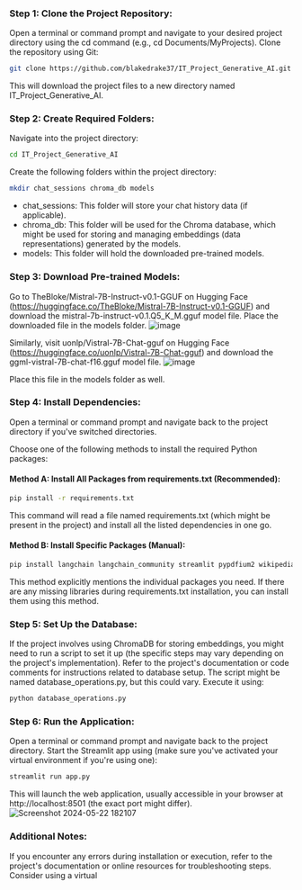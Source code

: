 ### Step 1: Clone the Project Repository:
Open a terminal or command prompt and navigate to your desired project directory using the cd command (e.g., cd Documents/MyProjects).
Clone the repository using Git:
```bash
git clone https://github.com/blakedrake37/IT_Project_Generative_AI.git
```
This will download the project files to a new directory named IT_Project_Generative_AI.

### Step 2: Create Required Folders:

Navigate into the project directory:
```bash
cd IT_Project_Generative_AI
```
Create the following folders within the project directory:
```bash
mkdir chat_sessions chroma_db models
```
- chat_sessions: This folder will store your chat history data (if applicable).
- chroma_db: This folder will be used for the Chroma database, which might be used for storing and managing embeddings (data representations) generated by the models.
- models: This folder will hold the downloaded pre-trained models.

### Step 3: Download Pre-trained Models:

Go to TheBloke/Mistral-7B-Instruct-v0.1-GGUF on Hugging Face (https://huggingface.co/TheBloke/Mistral-7B-Instruct-v0.1-GGUF) and download the mistral-7b-instruct-v0.1.Q5_K_M.gguf model file.
Place the downloaded file in the models folder.
![image](https://github.com/blakedrake37/IT_Project_Generative_AI/assets/142980009/2122e870-13f6-41bd-b9ec-f122a50c9284)


Similarly, visit uonlp/Vistral-7B-Chat-gguf on Hugging Face (https://huggingface.co/uonlp/Vistral-7B-Chat-gguf) and download the ggml-vistral-7B-chat-f16.gguf model file.
![image](https://github.com/blakedrake37/IT_Project_Generative_AI/assets/142980009/4ace412f-367e-4f1e-994a-492369de5874)


Place this file in the models folder as well.

### Step 4: Install Dependencies:
Open a terminal or command prompt and navigate back to the project directory if you've switched directories.

Choose one of the following methods to install the required Python packages:

#### Method A: Install All Packages from requirements.txt (Recommended):
```bash
pip install -r requirements.txt
```
This command will read a file named requirements.txt (which might be present in the project) and install all the listed dependencies in one go.

#### Method B: Install Specific Packages (Manual):
```bash
pip install langchain langchain_community streamlit pypdfium2 wikipedia youtube-search chromadb
```
This method explicitly mentions the individual packages you need. If there are any missing libraries during requirements.txt installation, you can install them using this method.

### Step 5: Set Up the Database:

If the project involves using ChromaDB for storing embeddings, you might need to run a script to set it up (the specific steps may vary depending on the project's implementation).
Refer to the project's documentation or code comments for instructions related to database setup. The script might be named database_operations.py, but this could vary. Execute it using:
```bash
python database_operations.py
```
### Step 6: Run the Application:

Open a terminal or command prompt and navigate back to the project directory.
Start the Streamlit app using (make sure you've activated your virtual environment if you're using one):
```bash
streamlit run app.py
```
This will launch the web application, usually accessible in your browser at http://localhost:8501 (the exact port might differ).
![Screenshot 2024-05-22 182107](https://github.com/blakedrake37/IT_Project_Generative_AI/assets/142980009/8e8433ec-1efb-48c4-9b59-9f34724abbe0)



### Additional Notes:

If you encounter any errors during installation or execution, refer to the project's documentation or online resources for troubleshooting steps.
Consider using a virtual
